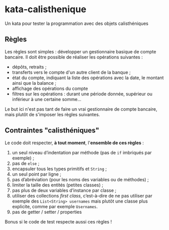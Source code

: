 # kata-calisthenique

Un kata pour tester la programmation avec des objets calisthéniques

## Règles

Les règles sont simples : développer un gestionnaire basique de compte bancaire. Il doit être possible de réaliser les opérations suivantes :

* dépôts, retraits ;
* transferts vers le compte d'un autre client de la banque ;
* état du compte, indiquant la liste des opérations avec la date, le montant ainsi que la balance ;
* affichage des opérations du compte
* filtres sur les opérations : durant une période donnée, supérieur ou inférieur à une certaine somme...

Le but ici n'est pas tant de faire un vrai gestionnaire de compte bancaire, mais plutôt de s'imposer les règles suivantes.

## Contraintes "calisthéniques"

Le code doit respecter, **à tout moment**, l'**ensemble de ces règles** :

1. un seul niveau d’indentation par méthode (pas de `if` imbriqués par exemple) ;
2. pas de `else` ;
3. encapsuler tous les types primitifs et `String` ;
4. un seul point par ligne ;
5. pas d’abréviation (pour les noms des variables ou de méthodes) ;
6. limiter la taille des entités (petites classes) ;
7. pas plus de deux variables d’instance par classe ;
8. utiliser des collections *first class*, c’est-à-dire de ne pas utiliser par exemple des `List<String> usernames` mais plutôt une classe plus explicite, comme par exemple `Usernames`.
9. pas de getter / setter / properties

Bonus si le code de test respecte aussi ces règles !
